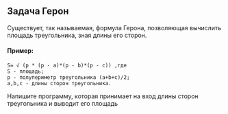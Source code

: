 ## Задача Герон
Существует, так называемая, формула Герона, позволяющая вычислить площадь
треугольника, зная длины его сторон.
#### Пример:
```
S= √ (p * (p - a)*(p - b)*(p - c)) ,где
S - площадь;
p - полупериметр треугольника (a+b+c)/2;
a,b,c - длины сторон треугольника.

```
Напишите программу, которая принимает на вход длины
сторон треугольника и выводит его площадь